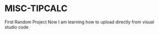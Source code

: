 # MISC-TIPCALC
First Random Project
Now I am learning how to upload directly from visual studio code
